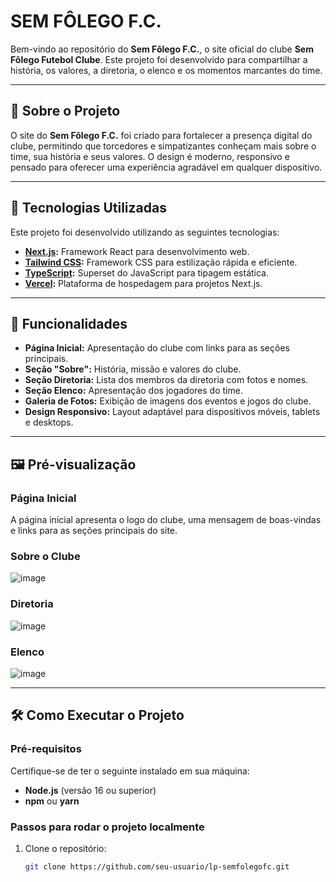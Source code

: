 # SEM FÔLEGO F.C.

Bem-vindo ao repositório do **Sem Fôlego F.C.**, o site oficial do clube **Sem Fôlego Futebol Clube**. Este projeto foi desenvolvido para compartilhar a história, os valores, a diretoria, o elenco e os momentos marcantes do time.

---

## 🌟 Sobre o Projeto

O site do **Sem Fôlego F.C.** foi criado para fortalecer a presença digital do clube, permitindo que torcedores e simpatizantes conheçam mais sobre o time, sua história e seus valores. O design é moderno, responsivo e pensado para oferecer uma experiência agradável em qualquer dispositivo.

---

## 🚀 Tecnologias Utilizadas

Este projeto foi desenvolvido utilizando as seguintes tecnologias:

- **[Next.js](https://nextjs.org/):** Framework React para desenvolvimento web.
- **[Tailwind CSS](https://tailwindcss.com/):** Framework CSS para estilização rápida e eficiente.
- **[TypeScript](https://www.typescriptlang.org/):** Superset do JavaScript para tipagem estática.
- **[Vercel](https://vercel.com/):** Plataforma de hospedagem para projetos Next.js.

---

## 🌟 Funcionalidades

- **Página Inicial:** Apresentação do clube com links para as seções principais.
- **Seção "Sobre":** História, missão e valores do clube.
- **Seção Diretoria:** Lista dos membros da diretoria com fotos e nomes.
- **Seção Elenco:** Apresentação dos jogadores do time.
- **Galeria de Fotos:** Exibição de imagens dos eventos e jogos do clube.
- **Design Responsivo:** Layout adaptável para dispositivos móveis, tablets e desktops.

---

## 🖼️ Pré-visualização

### Página Inicial
A página inicial apresenta o logo do clube, uma mensagem de boas-vindas e links para as seções principais do site.

### Sobre o Clube
![image](https://github.com/user-attachments/assets/da2676e8-0159-425a-aadc-9c942470be82)

### Diretoria
![image](https://github.com/user-attachments/assets/6b0d0cde-9879-47dd-b18c-89665f4e7156)

### Elenco
![image](https://github.com/user-attachments/assets/9b797502-f558-495c-bbe4-0d0134affacd)

---

## 🛠️ Como Executar o Projeto

### Pré-requisitos
Certifique-se de ter o seguinte instalado em sua máquina:
- **Node.js** (versão 16 ou superior)
- **npm** ou **yarn**

### Passos para rodar o projeto localmente

1. Clone o repositório:
   ```bash
   git clone https://github.com/seu-usuario/lp-semfolegofc.git
